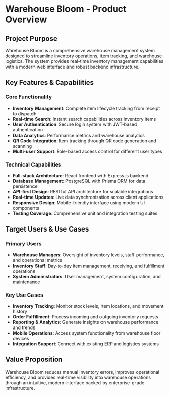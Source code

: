 # Warehouse Bloom - Product Overview

## Project Purpose
Warehouse Bloom is a comprehensive warehouse management system designed to streamline inventory operations, item tracking, and warehouse logistics. The system provides real-time inventory management capabilities with a modern web interface and robust backend infrastructure.

## Key Features & Capabilities

### Core Functionality
- **Inventory Management**: Complete item lifecycle tracking from receipt to dispatch
- **Real-time Search**: Instant search capabilities across inventory items
- **User Authentication**: Secure login system with JWT-based authentication
- **Data Analytics**: Performance metrics and warehouse analytics
- **QR Code Integration**: Item tracking through QR code generation and scanning
- **Multi-user Support**: Role-based access control for different user types

### Technical Capabilities
- **Full-stack Architecture**: React frontend with Express.js backend
- **Database Management**: PostgreSQL with Prisma ORM for data persistence
- **API-first Design**: RESTful API architecture for scalable integrations
- **Real-time Updates**: Live data synchronization across client applications
- **Responsive Design**: Mobile-friendly interface using modern UI components
- **Testing Coverage**: Comprehensive unit and integration testing suites

## Target Users & Use Cases

### Primary Users
- **Warehouse Managers**: Oversight of inventory levels, staff performance, and operational metrics
- **Inventory Staff**: Day-to-day item management, receiving, and fulfillment operations
- **System Administrators**: User management, system configuration, and maintenance

### Key Use Cases
- **Inventory Tracking**: Monitor stock levels, item locations, and movement history
- **Order Fulfillment**: Process incoming and outgoing inventory requests
- **Reporting & Analytics**: Generate insights on warehouse performance and trends
- **Mobile Operations**: Access system functionality from warehouse floor devices
- **Integration Support**: Connect with existing ERP and logistics systems

## Value Proposition
Warehouse Bloom reduces manual inventory errors, improves operational efficiency, and provides real-time visibility into warehouse operations through an intuitive, modern interface backed by enterprise-grade infrastructure.